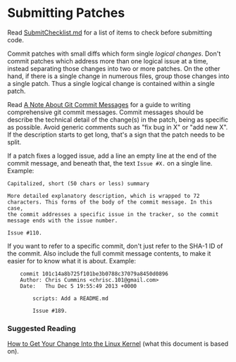 # Submitting Patches

Read [SubmitChecklist.md](SubmitChecklist.md) for a list of items to check
before submitting code.

Commit patches with small diffs which form single *logical changes*. Don't
commit patches which address more than one logical issue at a time, instead
separating those changes into two or more patches. On the other hand, if there
is a single change in numerous files, group those changes into a single
patch. Thus a single logical change is contained within a single patch.

Read
[A Note About Git Commit Messages](http://tbaggery.com/2008/04/19/a-note-about-git-commit-messages.html)
for a guide to writing comprehensive git commit messages. Commit messages should
be describe the technical detail of the change(s) in the patch, being as
specific as possible. Avoid generic comments such as "fix bug in X" or "add new
X". If the description starts to get long, that's a sign that the patch needs to
be split.

If a patch fixes a logged issue, add a line an empty line at the end of the
commit message, and beneath that, the text `Issue #X.` on a single line.
Example:

```
Capitalized, short (50 chars or less) summary

More detailed explanatory description, which is wrapped to 72
characters. This forms of the body of the commit message. In this case,
the commit addresses a specific issue in the tracker, so the commit
message ends with the issue number.

Issue #110.
```

If you want to refer to a specific commit, don't just refer to the SHA-1 ID of
the commit. Also include the full commit message contents, to make it easier
for to know what it is about.
Example:

```
    commit 101c14a8b725f101be3b0788c37079a8450d0896
    Author: Chris Cummins <chrisc.101@gmail.com>
    Date:   Thu Dec 5 19:55:49 2013 +0000

        scripts: Add a README.md

        Issue #189.
```

### Suggested Reading

[How to Get Your Change Into the Linux Kernel](https://raw.github.com/torvalds/linux/master/Documentation/SubmittingPatches)
(what this document is based on).
